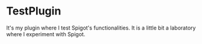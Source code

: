 # TestPlugin
It's my plugin where I test Spigot's functionalities. It is a little bit a laboratory where I experiment with Spigot.
